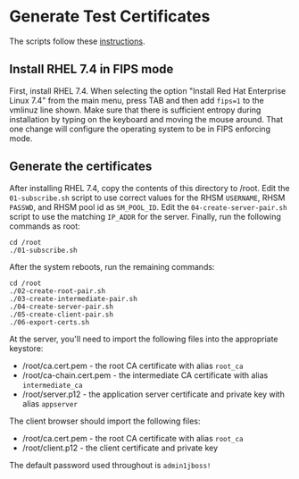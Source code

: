 # Generate Test Certificates
The scripts follow these
[instructions](https://jamielinux.com/docs/openssl-certificate-authority/index.html).

## Install RHEL 7.4 in FIPS mode
First, install RHEL 7.4. When selecting the option "Install Red Hat
Enterprise Linux 7.4" from the main menu, press TAB and then add
`fips=1` to the vmlinuz line shown.  Make sure that there is
sufficient entropy during installation by typing on the keyboard
and moving the mouse around.  That one change will configure the
operating system to be in FIPS enforcing mode.

## Generate the certificates
After installing RHEL 7.4, copy the contents of this directory to
/root.  Edit the `01-subscribe.sh` script to use correct values for
the RHSM `USERNAME`, RHSM `PASSWD`, and RHSM pool id as `SM_POOL_ID`.
Edit the `04-create-server-pair.sh` script to use the matching
`IP_ADDR` for the server.  Finally, run the following commands as
root:

    cd /root
    ./01-subscribe.sh

After the system reboots, run the remaining commands:

    cd /root
    ./02-create-root-pair.sh
    ./03-create-intermediate-pair.sh
    ./04-create-server-pair.sh
    ./05-create-client-pair.sh
    ./06-export-certs.sh

At the server, you'll need to import the following files into the
appropriate keystore:

* /root/ca.cert.pem - the root CA certificate with alias `root_ca`
* /root/ca-chain.cert.pem - the intermediate CA certificate with alias `intermediate_ca`
* /root/server.p12 - the application server certificate and private key with alias `appserver`
    
The client browser should import the following files:

* /root/ca.cert.pem - the root CA certificate with alias `root_ca`
* /root/client.p12 - the client certificate and private key

The default password used throughout is `admin1jboss!`


